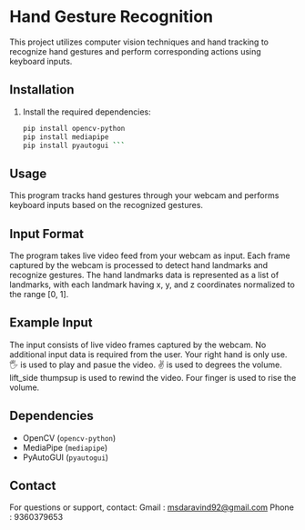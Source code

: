 # Hand Gesture Recognition

This project utilizes computer vision techniques and hand tracking to recognize hand gestures and perform corresponding actions using keyboard inputs.

## Installation

1. Install the required dependencies:
   ```bash
   pip install opencv-python
   pip install mediapipe
   pip install pyautogui ```

## Usage

This program tracks hand gestures through your webcam and performs keyboard inputs based on the recognized gestures.

## Input Format

The program takes live video feed from your webcam as input. Each frame captured by the webcam is processed to detect hand landmarks and recognize gestures. The hand landmarks data is represented as a list of landmarks, with each landmark having x, y, and z coordinates normalized to the range [0, 1].

## Example Input

The input consists of live video frames captured by the webcam. No additional input data is required from the user. Your right hand is only use. :raised_hand_with_fingers_splayed: is used to play and pasue the video. :v: is used to degrees the volume. lift_side thumpsup  is used to rewind the video. Four finger is used to rise the volume. 

## Dependencies

- OpenCV (`opencv-python`)
- MediaPipe (`mediapipe`)
- PyAutoGUI (`pyautogui`)

## Contact

For questions or support, 
contact: 
Gmail : msdaravind92@gmail.com
Phone : 9360379653

